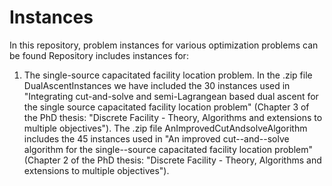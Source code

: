 # Instances
In this repository, problem instances for various optimization problems can be found
Repository includes instances for:
1. The single-source capacitated facility location problem. In the .zip file DualAscentInstances we have included the 30 instances used in "Integrating cut-and-solve and semi-Lagrangean based dual ascent for the single source capacitated facility location problem" (Chapter 3 of the PhD thesis: "Discrete Facility - Theory, Algorithms and extensions to multiple objectives"). The .zip file AnImprovedCutAndsolveAlgorithm includes the 45 instances used in "An improved cut--and--solve algorithm for the single--source capacitated facility location problem" (Chapter 2 of the PhD thesis: "Discrete Facility - Theory, Algorithms and extensions to multiple objectives").
